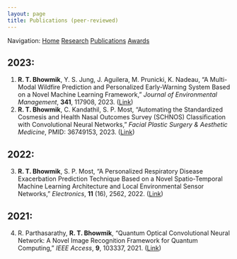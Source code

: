 ```yaml
---
layout: page
title: Publications (peer-reviewed)
---
```


Navigation: <a href='https://rohan-tan-bhowmik.github.io'>Home</a> <a href='https://rohan-tan-bhowmik.github.io/research'>Research</a> <a href='https://rohan-tan-bhowmik.github.io/publications'>Publications</a> <a href='https://rohan-tan-bhowmik.github.io/awards'>Awards</a>

<h2>2023:</h2>

<ol>
<li><b>R. T. Bhowmik</b>, Y. S. Jung, J. Aguilera, M. Prunicki, K. Nadeau, “A Multi-Modal Wildfire Prediction and Personalized Early-Warning System Based on a Novel Machine Learning Framework,” <i>Journal of Environmental Management</i>, <b>341</b>, 117908, 2023. (<a target="_blank" href='https://doi.org/10.1016/j.jenvman.2023.117908'>Link</a>)</li>
<li><b>R. T. Bhowmik</b>, C. Kandathil, S. P. Most, “Automating the Standardized Cosmesis and Health Nasal Outcomes Survey (SCHNOS) Classification with Convolutional Neural Networks,” <i>Facial Plastic Surgery & Aesthetic Medicine</i>, PMID: 36749153, 2023. (<a target="_blank" href='https://doi.org/10.1089/fpsam.2022.0306'>Link</a>)</li>
</ol>
<h2>2022:</h2>
<ol start="3">
<li><b>R. T. Bhowmik</b>, S. P. Most, “A Personalized Respiratory Disease Exacerbation Prediction Technique Based on a Novel Spatio-Temporal Machine Learning Architecture and Local Environmental Sensor Networks,” <i>Electronics</i>, <b>11</b> (16), 2562, 2022. (<a target="_blank" href='https://doi.org/10.3390/electronics11162562'>Link</a>)</li>
</ol>
<h2>2021:</h2>
<ol start="4">
<li>R. Parthasarathy, <b>R. T. Bhowmik</b>, “Quantum Optical Convolutional Neural Network: A Novel Image Recognition Framework for Quantum Computing,” <i>IEEE Access</i>, <b>9</b>, 103337, 2021. (<a target="_blank" href='https://doi.org/10.1109/ACCESS.2021.3098775'>Link</a>)</li>
</ol>